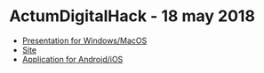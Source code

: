 # ActumDigitalHack - 18 may 2018


* [Presentation for Windows/MacOS](https://github.com/mike-petrov/hackatons/tree/master/Blockchain%20Cup%20-%2021%20april%202018/Presentation)
* [Site](https://github.com/mike-petrov/hackatons/tree/master/ActumDigitalHack%20-%2018%20may%202018/site)
* [Application for Android/iOS](https://github.com/mike-petrov/hackatons/tree/master/ActumDigitalHack%20-%2018%20may%202018/Application)